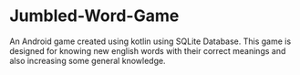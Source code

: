 # Jumbled-Word-Game
An Android game created using kotlin using SQLite Database.
This game is designed for knowing new english words with their correct meanings and also increasing some general knowledge.
